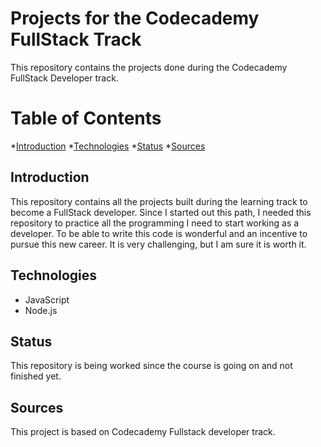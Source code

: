 # Projects for the Codecademy FullStack Track
This repository contains the projects done during the Codecademy FullStack Developer track.

# Table of Contents
*[Introduction](#introduction)
   *[Technologies](#technologies)
   *[Status](#status)
   *[Sources](#sources)

## Introduction
This repository contains all the projects built during the learning track to become a FullStack developer. Since I started out this path, I needed this repository to practice all the programming I need to start working as a developer. To be able to write this code is wonderful and an incentive to pursue this new career. It is very challenging, but I am sure it is worth it.

## Technologies
* JavaScript
* Node.js

## Status
This repository is being worked since the course is going on and not finished yet.

## Sources
This project is based on Codecademy Fullstack developer track.